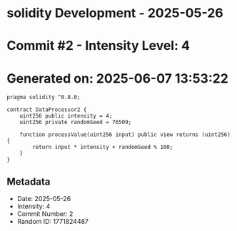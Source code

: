 ﻿# solidity Development - 2025-05-26
# Commit #2 - Intensity Level: 4
# Generated on: 2025-06-07 13:53:22
```solidity
pragma solidity ^0.8.0;

contract DataProcessor2 {
    uint256 public intensity = 4;
    uint256 private randomSeed = 76509;

    function processValue(uint256 input) public view returns (uint256) {
        return input * intensity + randomSeed % 100;
    }
}
```
## Metadata
- Date: 2025-05-26
- Intensity: 4
- Commit Number: 2
- Random ID: 1771824487
